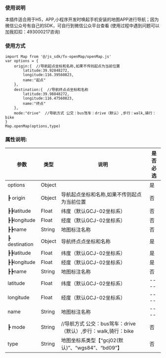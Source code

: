 ### 使用说明
本插件适合用于H5，APP,小程序开发时唤起手机安装的地图APP进行导航；因为微信公众号有自己的SDK，可自行到微信公众平台查看
(使用过程中遇到问题可以加我扣扣：493000217咨询)

### 使用方式

```
import Map from '@/js_sdk/fx-openMap/openMap.js'
var options = {
	origin:{  //导航起点坐标和名称,如果不传则起点为当前位置
		latitude:39.92848272,
		longitude:116.39560823,
		name:"起点"
	},
	destination:{  //导航终点点坐标和名称
		latitude:39.98848272,
		longitude:116.47560823,
		name:"终点"
	},
	mode:"drive"  //导航方式 公交：bus驾车：drive（默认）,步行：walk,骑行：bike
}
Map.openMap(options,type)

```

### 属性说明:


| 参数            | 类型 | 说明                    | 是否必选 |
| --------------- | ---- | ------------------------ | ---- |
| options        | Object  |                   | 是 |
| ┣ origin        | Object  | 导航起点坐标和名称,如果不传则起点为当前位置                   | 否 |
| ┣┣latitude        | Float  | 纬度（默认GCJ-02坐标系）                   | 否 |
| ┣┣longitude  | Float   | 经度（默认GCJ-02坐标系）                   | 否 |
| ┣┣name      | String  | 地图标注名称                 | 否 |
| ┣ destination        | Object  | 导航终点点坐标和名称                 | 是 |
| ┣┣latitude        | Float  | 纬度（默认GCJ-02坐标系）                   | 是 |
| ┣┣longitude  | Float   | 经度（默认GCJ-02坐标系）                   | 是 |
| ┣┣name      | String  | 地图标注名称                 | 否 |
| latitude        | Float  | 纬度（默认GCJ-02坐标系）                   | ---- |
| longitude  | Float   | 经度（默认GCJ-02坐标系）                   | ---- |
| name      | String  | 地图标注名称                 | ---- |
| ┣ mode        |  String | //导航方式 公交：bus驾车：drive（默认）,步行：walk,骑行：bike                   | 否 |
| type      | String  | 地图坐标系类型【“gcj02(默认)”、“wgs84”、“bd09”】              | 否 |

